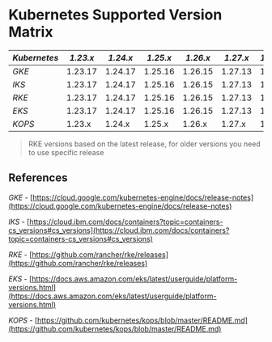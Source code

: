 # Kubernetes Supported Version Matrix
| *Kubernetes* | *1.23.x*   | *1.24.x*   | *1.25.x*   | *1.26.x*   | *1.27.x* | *1.28.x* | *1.29.x* | *1.30.x* |
|--------------|------------|------------|------------|------------|----------|----------|----------|----------|
| *GKE*        | 1.23.17    | 1.24.17    | 1.25.16    | 1.26.15    | 1.27.13  | 1.28.9   | 1.29.4   | 1.30.1   |
| *IKS*        | 1.23.17    | 1.24.17    | 1.25.16    | 1.26.15    | 1.27.13  | 1.28.9   | 1.29.4   | preview  |
| *RKE*        | 1.23.17    | 1.24.17    | 1.25.16    | 1.26.15    | 1.27.13  | 1.28.9   | 1.29.4   | X        |
| *EKS*        | 1.23.17    | 1.24.17    | 1.25.16    | 1.26.15    | 1.27.13  | 1.28.9   | 1.29.4   | X        |
| *KOPS*       | 1.23.x     | 1.24.x     | 1.25.x     | 1.26.x     | 1.27.x   | 1.28.x   | 1.29.x   | X        |

> RKE versions based on the latest release, for older versions you need to use specific release

## References
*GKE* - [https://cloud.google.com/kubernetes-engine/docs/release-notes](https://cloud.google.com/kubernetes-engine/docs/release-notes)

*IKS* - [https://cloud.ibm.com/docs/containers?topic=containers-cs_versions#cs_versions](https://cloud.ibm.com/docs/containers?topic=containers-cs_versions#cs_versions)

*RKE* - [https://github.com/rancher/rke/releases](https://github.com/rancher/rke/releases)

*EKS* - [https://docs.aws.amazon.com/eks/latest/userguide/platform-versions.html](https://docs.aws.amazon.com/eks/latest/userguide/platform-versions.html)

*KOPS* - [https://github.com/kubernetes/kops/blob/master/README.md](https://github.com/kubernetes/kops/blob/master/README.md)
